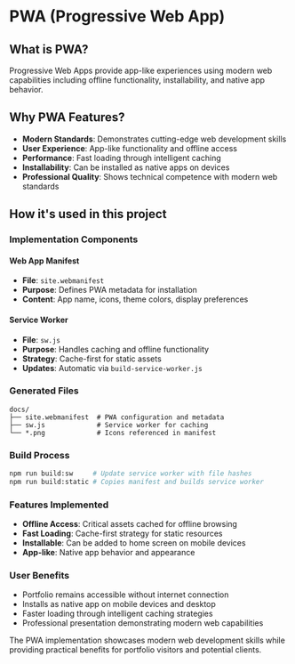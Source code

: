 # PWA (Progressive Web App)

## What is PWA?

Progressive Web Apps provide app-like experiences using modern web capabilities
including offline functionality, installability, and native app behavior.

## Why PWA Features?

- **Modern Standards**: Demonstrates cutting-edge web development skills
- **User Experience**: App-like functionality and offline access
- **Performance**: Fast loading through intelligent caching
- **Installability**: Can be installed as native apps on devices
- **Professional Quality**: Shows technical competence with modern web standards

## How it's used in this project

### Implementation Components

#### Web App Manifest

- **File**: `site.webmanifest`
- **Purpose**: Defines PWA metadata for installation
- **Content**: App name, icons, theme colors, display preferences

#### Service Worker

- **File**: `sw.js`
- **Purpose**: Handles caching and offline functionality
- **Strategy**: Cache-first for static assets
- **Updates**: Automatic via `build-service-worker.js`

### Generated Files

```text
docs/
├── site.webmanifest  # PWA configuration and metadata
├── sw.js             # Service worker for caching
└── *.png             # Icons referenced in manifest
```

### Build Process

```bash
npm run build:sw     # Update service worker with file hashes
npm run build:static # Copies manifest and builds service worker
```

### Features Implemented

- **Offline Access**: Critical assets cached for offline browsing
- **Fast Loading**: Cache-first strategy for static resources
- **Installable**: Can be added to home screen on mobile devices
- **App-like**: Native app behavior and appearance

### User Benefits

- Portfolio remains accessible without internet connection
- Installs as native app on mobile devices and desktop
- Faster loading through intelligent caching strategies
- Professional presentation demonstrating modern web capabilities

The PWA implementation showcases modern web development skills while providing
practical benefits for portfolio visitors and potential clients.
